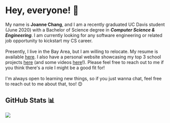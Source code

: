 <!-- Ask me about my fandom side projects... ;) -->

# Hey, everyone! 👋

My name is **Joanne Chang**, and I am a recently graduated UC Davis student (June 2020) with a Bachelor of Science degree in ***Computer Science & Engineering***. 
I am currently looking for any software engineering or related job opportunity to kickstart my CS career. 
<br><br>
Presently, I live in the Bay Area, but I am willing to relocate. 
My resume is available [here](https://joanne-chang.github.io/pages/resume.html). 
I also have a personal website showcasing my top 3 school projects [here](http://joanne-chang.github.io) (and some videos [here](https://www.youtube.com/channel/UCrWRABSwA-9elv1FGKiAJpg)!). 
Please feel free to reach out to me if you think there's a role I might be a good fit for!
<br><br>
I'm always open to learning new things, so if you just wanna chat, feel free to reach out to me about that, too! 😊

## GitHub Stats 📊
<img src="https://github-readme-stats.vercel.app/api?username=joanne-chang&&show_icons=true&title_color=ffffff&icon_color=bb2acf&text_color=daf7dc&bg_color=151515">
